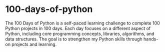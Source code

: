 # 100-days-of-python

The 100 Days of Python is a self-paced learning challenge to complete 100 Python projects in 100 days. Each day focuses on a different aspect of Python, including core programming concepts, libraries, algorithms, and data structures. The goal is to strengthen my Python skills through hands-on projects and learning.
